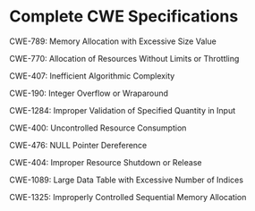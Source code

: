 

# Complete CWE Specifications

CWE-789: Memory Allocation with Excessive Size Value

CWE-770: Allocation of Resources Without Limits or Throttling

CWE-407: Inefficient Algorithmic Complexity

CWE-190: Integer Overflow or Wraparound

CWE-1284: Improper Validation of Specified Quantity in Input

CWE-400: Uncontrolled Resource Consumption

CWE-476: NULL Pointer Dereference

CWE-404: Improper Resource Shutdown or Release

CWE-1089: Large Data Table with Excessive Number of Indices

CWE-1325: Improperly Controlled Sequential Memory Allocation